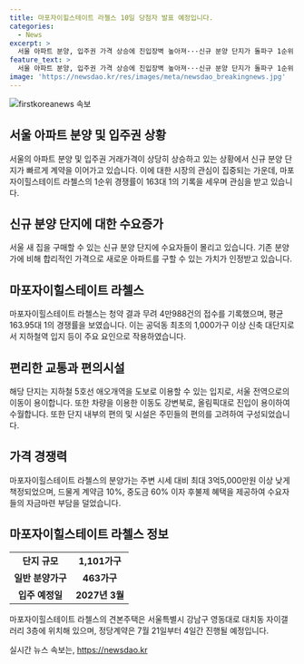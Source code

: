 ```yaml
---
title: 마포자이힐스테이트 라첼스 10일 당첨자 발표 예정입니다.
categories:
  - News
excerpt: >
  서울 아파트 분양, 입주권 가격 상승에 진입장벽 높아져···신규 분양 단지가 돌파구 1순위 경쟁률 163대 1 기록한 ‘마포자이힐스테이트 라첼스’ 계약도 ‘청신호’  서울 아파트 분양 및 입주권 가격이 상승하며 신규 분양 단지에 대한 관심이 높아지고 있는 가운데, 마포자이힐스테이트 라첼스는 1순위 경쟁률 163대 1을 기록하며 시장의 주목을 받고 있다. 이에 따라 이 단지는 합리적인 가격과 편리한 교통, 우수한 시설 등을 통해 수요자들의 만족을 얻고 있다. 10일에 예정된 당첨자 발표를 앞두고 마포자이힐스테이트 라첼스는 주목받고 있는데, 이는 지하철 역세권 입지와 차별화된 상품성 등이 호응을 이끌어내고 있는 것으로 보인다.
feature_text: >
  서울 아파트 분양, 입주권 가격 상승에 진입장벽 높아져···신규 분양 단지가 돌파구 1순위 경쟁률 163대 1 기록한 ‘마포자이힐스테이트 라첼스’ 계약도 ‘청신호’  서울 아파트 분양 및 입주권 가격이 상승하며 신규 분양 단지에 대한 관심이 높아지고 있는 가운데, 마포자이힐스테이트 라첼스는 1순위 경쟁률 163대 1을 기록하며 시장의 주목을 받고 있다. 이에 따라 이 단지는 합리적인 가격과 편리한 교통, 우수한 시설 등을 통해 수요자들의 만족을 얻고 있다. 10일에 예정된 당첨자 발표를 앞두고 마포자이힐스테이트 라첼스는 주목받고 있는데, 이는 지하철 역세권 입지와 차별화된 상품성 등이 호응을 이끌어내고 있는 것으로 보인다.
image: 'https://newsdao.kr/res/images/meta/newsdao_breakingnews.jpg'
---
```


<p><img src="https://newsdao.kr/res/images/meta/newsdao_breakingnews.jpg" alt="firstkoreanews 속보" /></p>

<h2 data-ke-size="size26">서울 아파트 분양 및 입주권 상황</h2>

<p data-ke-size="size16">서울의 아파트 분양 및 입주권 거래가격이 상당히 상승하고 있는 상황에서 신규 분양 단지가 빠르게 계약을 이어가고 있습니다. 이에 대한 시장의 관심이 집중되는 가운데, 마포자이힐스테이트 라첼스의 1순위 경쟁률이 163대 1의 기록을 세우며 관심을 받고 있습니다.</p>

<h2 data-ke-size="size23">신규 분양 단지에 대한 수요증가</h2>

<p data-ke-size="size16">서울 새 집을 구매할 수 있는 신규 분양 단지에 수요자들이 몰리고 있습니다. 기존 분양가에 비해 합리적인 가격으로 새로운 아파트를 구할 수 있는 가치가 인정받고 있습니다.</p>

<h2 data-ke-size="size23">마포자이힐스테이트 라첼스</h2>

<p data-ke-size="size16">마포자이힐스테이트 라첼스는 청약 결과 무려 4만988건의 접수를 기록했으며, 평균 163.95대 1의 경쟁률을 보였습니다. 이는 공덕동 최초의 1,000가구 이상 신축 대단지로서 지하철역 입지 등이 주요 요인으로 작용하였습니다.</p>

<h2 data-ke-size="size23">편리한 교통과 편의시설</h2>

<p data-ke-size="size16">해당 단지는 지하철 5호선 애오개역을 도보로 이용할 수 있는 입지로, 서울 전역으로의 이동이 용이합니다. 또한 차량을 이용한 이동도 강변북로, 올림픽대로 진입이 용이하여 수월합니다. 또한 단지 내부의 편의 및 시설은 주민들의 편의를 고려하여 구성되었습니다.</p>

<h2 data-ke-size="size23">가격 경쟁력</h2>

<p data-ke-size="size16">마포자이힐스테이트 라첼스의 분양가는 주변 시세 대비 최대 3억5,000만원 이상 낮게 책정되었으며, 드물게 계약금 10%, 중도금 60% 이자 후불제 혜택을 제공하여 수요자들의 자금마련 부담을 덜었습니다.</p>

<h2 data-ke-size="size23">마포자이힐스테이트 라첼스 정보</h2>

<table>
    <tr>
        <td style="text-align: center; height: 17px;"><b>단지 규모</b></td>
        <td style="text-align: center; height: 17px;"><b>1,101가구</b></td>
    </tr>
    <tr>
        <td style="text-align: center; height: 17px;"><b>일반 분양가구</b></td>
        <td style="text-align: center; height: 17px;"><b>463가구</b></td>
    </tr>
    <tr>
        <td style="text-align: center; height: 17px;"><b>입주 예정일</b></td>
        <td style="text-align: center; height: 17px;"><b>2027년 3월</b></td>
    </tr>
</table>

<p data-ke-size="size16">마포자이힐스테이트 라첼스의 견본주택은 서울특별시 강남구 영동대로 대치동 자이갤러리 3층에 위치해 있으며, 정당계약은 7월 21일부터 4일간 진행될 예정입니다.</p>
실시간 뉴스 속보는, <a href="https://newsdao.kr" rel="dofollow">https://newsdao.kr</a>


